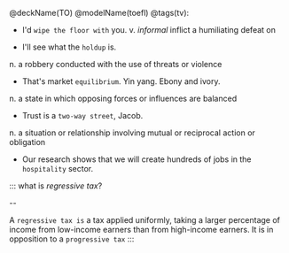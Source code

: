 @deckName(TO) @modelName(toefl) @tags(tv):

- I'd `wipe the floor with` you.
v. *informal* inflict a humiliating defeat on


- I'll see what the `holdup` is.

n. a robbery conducted with the use of threats or violence

- That's market `equilibrium`. Yin yang. Ebony and ivory.

n. a state in which opposing forces or influences are balanced

- Trust is a `two-way street`, Jacob.

n. a situation or relationship involving mutual or reciprocal action or obligation

- Our research shows that we will create hundreds of jobs in the `hospitality` sector.


:::
what is *regressive tax*?

--

A `regressive tax is` a tax applied uniformly, taking a larger percentage of income from low-income earners than from high-income earners. It is in opposition to a `progressive tax`
:::